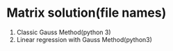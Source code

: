 # Matrix solution(file names)
1) Classic Gauss Method(python 3)
2) Linear regression with Gauss Method(python3)
